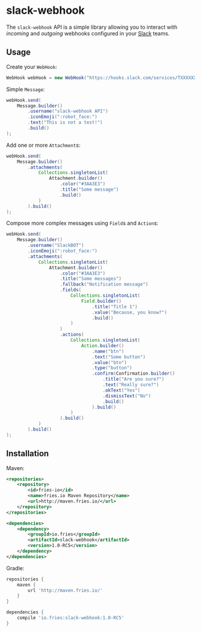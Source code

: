 # slack-webhook

The `slack-webhook` API is a simple library allowing you to interact with *incoming* and *outgoing* webhooks configured
in your [Slack](https://slack.com) teams.

## Usage

Create your `WebHook`:
```java
WebHook webHook = new WebHook("https://hooks.slack.com/services/TXXXXXX/BXXXXXX/XXXXXXXXXX");
```

Simple `Message`: 
```java
webHook.send(
	Message.builder()
	    .username("slack-webhook API")
	    .iconEmoji(":robot_face:")
	    .text("This is not a test!")
	    .build()
);
```

Add one or more `Attachment`s:
```java
webHook.send(
	Message.builder()
	    .attachments(
	    	Collections.singletonList(
                Attachment.builder()
                    .color("#3AA3E3")
                    .title("Some message")
                    .build()
	    	)
	    ).build()
);
```

Compose more complex messages using `Field`s and `Action`s:
```java
webHook.send(
	Message.builder()
        .username("SlackBOT")
        .iconEmoji(":robot_face:")
        .attachments(
            Collections.singletonList(
                Attachment.builder()
                    .color("#3AA3E3")
                    .title("Some messages")
                    .fallback("Notification message")
                    .fields(
                        Collections.singletonList(
                            Field.builder()
                                .title("Title 1")
                                .value("Because, you know?")
                                .build()
                        )
                    )
                    .actions(
                        Collections.singletonList(
                            Action.builder()
                                .name("btn")
                                .text("Some button")
                                .value("btn")
                                .type("button")
                                .confirm(Confirmation.builder()
                                    .title("Are you sure?")
                                    .text("Really sure?")
                                    .okText("Yes")
                                    .dismissText("No")
                                    .build()
                                ).build()
                        )
                    ).build()
            )
        ).build()
);
```

## Installation

Maven:
```xml
<repositories>
    <repository>
        <id>fries-io</id>
        <name>fries.io Maven Repository</name>
        <url>http://maven.fries.io/</url>
    </repository>
</repositories>

<dependencies>
    <dependency>
        <groupId>io.fries</groupId>
        <artifactId>slack-webhook</artifactId>
        <version>1.0-RC5</version>
    </dependency>
</dependencies>
```

Gradle:
```groovy
repositories {
    maven {
        url 'http://maven.fries.io/'
    }
}

dependencies {
    compile 'io.fries:slack-webhook:1.0-RC5'
}
```